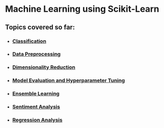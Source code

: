 # Machine Learning using Scikit-Learn

## Topics covered so far:


* ### [Classification](https://github.com/iamdsc/machine_learning/tree/master/classification)
* ### [Data Preprocessing](https://github.com/iamdsc/machine_learning/tree/master/data_preprocess)
* ### [Dimensionality Reduction](https://github.com/iamdsc/machine_learning/tree/master/dimensionality_reduction)
* ### [Model Evaluation and Hyperparameter Tuning](https://github.com/iamdsc/machine_learning/tree/master/model_eval_hyperparam_tuning)
* ### [Ensemble Learning](https://github.com/iamdsc/machine_learning/tree/master/ensemble_learning)
* ### [Sentiment Analysis](https://github.com/iamdsc/machine_learning/tree/master/sentiment_analysis)
* ### [Regression Analysis](https://github.com/iamdsc/machine_learning/tree/master/regression_analysis)